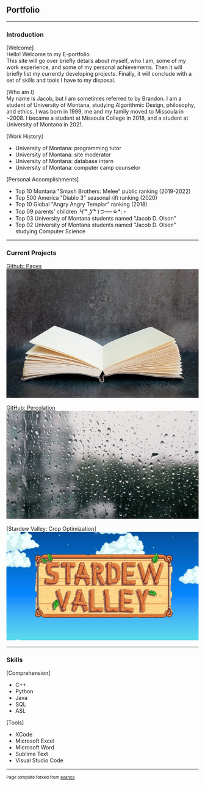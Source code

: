 ## Portfolio

---

### Introduction 

[Welcome]<br>
Hello! Welcome to my E-portfolio.<br>
This site will go over briefly details about myself, who I am, 
some of my work experience, and some of my personal achievements.
Then it will briefly list my currently developing projects. Finally, it will conclude with a set of
skills and tools I have to my disposal.<br>

[Who am I]<br>
 My name is Jacob, but I am sometimes referred to by Brandon. I am a student of University of Montana,
 studying Algorithmic Design, philosophy, and ethics. 
 I was born in 1999, me and my family moved to Missoula in ~2008.
 I became a student at Missoula College in 2018, and a student at
 University of Montana in 2021.

[Work History]
- University of Montana: programming tutor
- University of Montana: site moderator
- University of Montana: database intern
- University of Montana: computer camp counselor


[Personal Accomplishments]
-  Top 10 Montana "Smash Brothers: Melee" public ranking (2019-2022)
-  Top 500 America "Diablo 3" seasonal rift ranking (2020)
-  Top 10 Global "Angry Angry Templar" ranking (2018)
-  Top 09 parents' children ╰( ͡° ͜ʖ ͡° )つ──☆*:・
-  Top 03 University of Montana students named "Jacob D. Olson"
-  Top 02 University of Montana students named "Jacob D. Olson" studying Computer Science

---

### Current Projects


[Github: Pages](http://github.com/H0LL0W3D/pages)
<img src="images/pages.png?raw=true"/>

[GitHub: Percolation](http://github.com/H0LL0W3D/Percolation)
<img src="images/Percolation.png?raw=true"/>

[Stardew Valley: Crop Optimization]
<img src="images/StardewLogo.png?raw=true"/>


---

### Skills
[Comprehension]
- C++
- Python
- Java
- SQL
- ASL

[Tools]
- XCode
- Microsoft Excel
- Microsoft Word
- Sublime Text
- Visual Studio Code


---
<p style="font-size:11px">Page template forked from <a href="https://github.com/evanca/quick-portfolio">evanca</a></p>
<!-- Remove above link if you don't want to attibute -->
